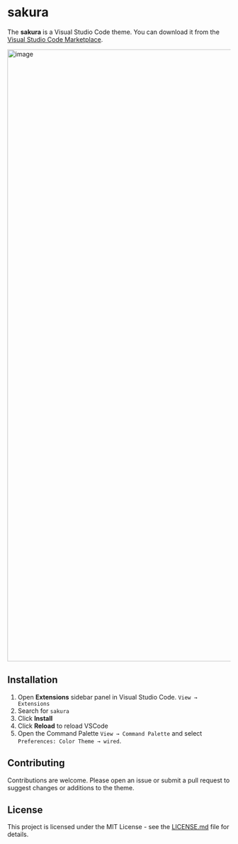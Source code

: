 # sakura

The **sakura** is a Visual Studio Code theme. You can download it from the [Visual Studio Code Marketplace](https://marketplace.visualstudio.com/items?itemName=minako.sakura).

<img width="1383" alt="image" src="https://github.com/kayliese/wired-theme/assets/49692061/12efabbd-a245-46f9-b174-fe89a9ccf3e9">

## Installation

1. Open **Extensions** sidebar panel in Visual Studio Code. `View → Extensions`
2. Search for `sakura`
3. Click **Install**
4. Click **Reload** to reload VSCode
5. Open the Command Palette `View → Command Palette` and select `Preferences: Color Theme → wired`.

## Contributing

Contributions are welcome. Please open an issue or submit a pull request to suggest changes or additions to the theme.

## License

This project is licensed under the MIT License - see the [LICENSE.md](LICENSE.md) file for details.
